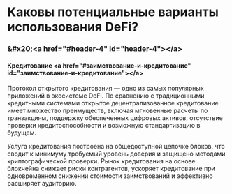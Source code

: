 <h1>Каковы потенциальные варианты использования DeFi? </h1>
<h3>&amp;#x20;&lt;a href=&quot;#header-4&quot; id=&quot;header-4&quot;&gt;&lt;/a&gt;</h3>
<h4>Кредитование &lt;a href=&quot;#заимствование-и-кредитование&quot; id=&quot;заимствование-и-кредитование&quot;&gt;&lt;/a&gt;</h4>
<p>Протокол открытого кредитования — одно из самых популярных приложений в экосистеме DeFi. По сравнению с традиционными кредитными системами открытое децентрализованное кредитование имеет множество преимуществ, включая мгновенные расчеты по транзакциям, поддержку обеспеченных цифровых активов, отсутствие проверки кредитоспособности и возможную стандартизацию в будущем. </p>
<p>Услуга кредитования построена на общедоступной цепочке блоков, что сводит к минимуму требуемый уровень доверия и защищено методами криптографической проверки. Рынок кредитования на основе блокчейна снижает риски контрагентов, ускоряет кредитование при одновременном снижении стоимости заимствований и эффективно расширяет аудиторию. </p>